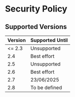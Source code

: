 # Security Policy

## Supported Versions

| Version | Supported Until |
| ------- | --------------- |
| <= 2.3  | Unsupported     |
| 2.4     | Best effort     |
| 2.5     | Unsupported     |
| 2.6     | Best effort     |
| 2.7     | 23/06/2025      |
| 2.8     | To be defined   |
